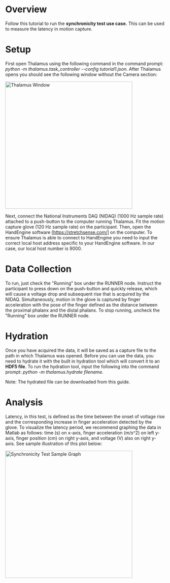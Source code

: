 # Overview
Follow this tutorial to run the **synchronicity test use case.** This can be used to measure the latency in motion capture.

# Setup
First open Thalamus using the following command in the command prompt: *python -m thalamus.task_controller --config tutorial1.json.* After Thalamus opens you should see the following window without the Camera section:

<img src="https://github.com/user-attachments/assets/6c460c7a-2a4c-47d4-909c-ab1f9c67800c" alt="Thalamus Window" width="400"/>


Next, connect the National Instruments DAQ (NIDAQ) (1000 Hz sample rate) attached to a push-button to the computer running Thalamus. Fit the motion capture glove (120 Hz sample rate) on the participant. Then, open the HandEngine software [https://stretchsense.com/] on the computer. To ensure Thalamus is able to connect to HandEngine you need to input the correct local host address specific to your HandEngine software. In our case, our local host number is 9000.

# Data Collection

To run, just check the "Running" box under the RUNNER node. Instruct the participant to press down on the push-button and quickly release, which will cause a voltage drop and subsequent rise that is acquired by the NIDAQ. Simultaneously, motion in the glove is captured by finger acceleration with the pose of the finger defined as the distance between the proximal phalanx and the distal phalanx. To stop running, uncheck the "Running" box under the RUNNER node. 

# Hydration
Once you have acquired the data, it will be saved as a capture file to the path in which Thalamus was opened. Before you can use the data, you need to hydrate it with the built in hydration tool which will convert it to an **HDF5 file**. To run the hydration tool, input the following into the command prompt: *python -m thalamus.hydrate filename.* 

Note: The hydrated file can be downloaded from this guide.

# Analysis
Latency, in this test, is defined as the time between the onset of voltage rise and the corresponding increase in finger acceleration detected by the glove. To visualize the latency period, we recommend graphing the data in Matlab as follows: time (s) on x-axis, finger acceleration (m/s^2) on left y-axis, finger position (cm) on right y-axis, and voltage (V) also on right y-axis. See sample illustration of this plot below:

<img src="https://github.com/user-attachments/assets/e2688eba-5491-4d13-86fe-972f04bf9736" alt="Synchronicity Test Sample Graph" width="400"/>


